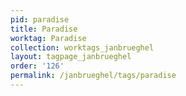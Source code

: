 ```yaml
---
pid: paradise
title: Paradise
worktag: Paradise
collection: worktags_janbrueghel
layout: tagpage_janbrueghel
order: '126'
permalink: /janbrueghel/tags/paradise
---
```

